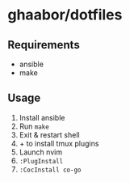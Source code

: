 # ghaabor/dotfiles

## Requirements
* ansible
* make

## Usage
1. Install ansible
2. Run `make`
3. Exit & restart shell
4. <Ctrl-B> + <Shift-I> to install tmux plugins
5. Launch nvim
6. `:PlugInstall`
7. `:CocInstall co-go`

